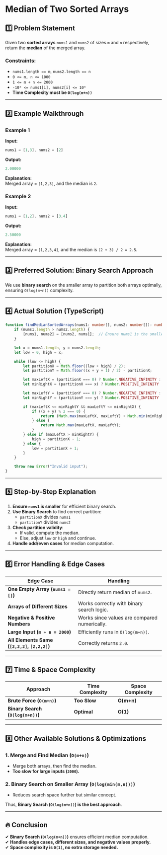 # Median of Two Sorted Arrays  

## 1️⃣ Problem Statement  
Given two **sorted arrays** `nums1` and `nums2` of sizes `m` and `n` respectively, return the **median** of the merged array.  

### **Constraints:**  
- `nums1.length == m`, `nums2.length == n`  
- `0 <= m, n <= 1000`  
- `1 <= m + n <= 2000`  
- `-10⁶ <= nums1[i], nums2[i] <= 10⁶`  
- **Time Complexity must be `O(log(m+n))`**  

---

## 2️⃣ Example Walkthrough  

### **Example 1**  
**Input:**  
```ts
nums1 = [1,3], nums2 = [2]
```  
**Output:**  
```ts
2.00000
```  
**Explanation:**  
Merged array = `[1,2,3]`, and the median is `2`.  

### **Example 2**  
**Input:**  
```ts
nums1 = [1,2], nums2 = [3,4]
```  
**Output:**  
```ts
2.50000
```  
**Explanation:**  
Merged array = `[1,2,3,4]`, and the median is `(2 + 3) / 2 = 2.5`.  

---

## 3️⃣ Preferred Solution: Binary Search Approach  
We use **binary search** on the smaller array to partition both arrays optimally, ensuring `O(log(m+n))` complexity.  

---

## 4️⃣ Actual Solution (TypeScript)  

```ts
function findMedianSortedArrays(nums1: number[], nums2: number[]): number {
    if (nums1.length > nums2.length) {
        [nums1, nums2] = [nums2, nums1];  // Ensure nums1 is the smaller array
    }

    let x = nums1.length, y = nums2.length;
    let low = 0, high = x;

    while (low <= high) {
        let partitionX = Math.floor((low + high) / 2);
        let partitionY = Math.floor((x + y + 1) / 2) - partitionX;

        let maxLeftX = (partitionX === 0) ? Number.NEGATIVE_INFINITY : nums1[partitionX - 1];
        let minRightX = (partitionX === x) ? Number.POSITIVE_INFINITY : nums1[partitionX];

        let maxLeftY = (partitionY === 0) ? Number.NEGATIVE_INFINITY : nums2[partitionY - 1];
        let minRightY = (partitionY === y) ? Number.POSITIVE_INFINITY : nums2[partitionY];

        if (maxLeftX <= minRightY && maxLeftY <= minRightX) {
            if ((x + y) % 2 === 0) {
                return (Math.max(maxLeftX, maxLeftY) + Math.min(minRightX, minRightY)) / 2;
            } else {
                return Math.max(maxLeftX, maxLeftY);
            }
        } else if (maxLeftX > minRightY) {
            high = partitionX - 1;
        } else {
            low = partitionX + 1;
        }
    }

    throw new Error("Invalid input");
}
```  

---

## 5️⃣ Step-by-Step Explanation  
1. **Ensure `nums1` is smaller** for efficient binary search.  
2. **Use Binary Search** to find correct partition:  
   - `partitionX` divides `nums1`  
   - `partitionY` divides `nums2`  
3. **Check partition validity**:  
   - If valid, compute the median.  
   - Else, adjust `low` or `high` and continue.  
4. **Handle odd/even cases** for median computation.  

---

## 6️⃣ Error Handling & Edge Cases  

| Edge Case | Handling |
|-----------|---------|
| **One Empty Array (`nums1 = []`)** | Directly return median of `nums2`. |
| **Arrays of Different Sizes** | Works correctly with binary search logic. |
| **Negative & Positive Numbers** | Works since values are compared numerically. |
| **Large Input (`m + n = 2000`)** | Efficiently runs in `O(log(m+n))`. |
| **All Elements Same (`[2,2,2]`, `[2,2,2]`)** | Correctly returns `2.0`. |

---

## 7️⃣ Time & Space Complexity  
| Approach | Time Complexity | Space Complexity |
|----------|---------------|----------------|
| **Brute Force (`O(m+n)`)** | **Too Slow** | **O(m+n)** |
| **Binary Search (`O(log(m+n))`)** | **Optimal** | **O(1)** |

---

## 8️⃣ Other Available Solutions & Optimizations  

### **1. Merge and Find Median (`O(m+n)`)**
- Merge both arrays, then find the median.
- **Too slow for large inputs (`2000`).**  

### **2. Binary Search on Smaller Array (`O(log(min(m,n)))`)**
- Reduces search space further but similar concept.  

Thus, **Binary Search (`O(log(m+n))`) is the best approach**.

---

## 🔥 Conclusion  
✔ **Binary Search (`O(log(m+n))`)** ensures efficient median computation.  
✔ **Handles edge cases, different sizes, and negative values properly.**  
✔ **Space complexity is `O(1)`, no extra storage needed.**  
